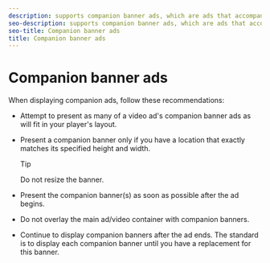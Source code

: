 ```yaml
---
description: supports companion banner ads, which are ads that accompany a linear ad and often remain on the page after the linear ad ends. Your application is responsible for displaying the companion banners that are provided with a linear ad.
seo-description: supports companion banner ads, which are ads that accompany a linear ad and often remain on the page after the linear ad ends. Your application is responsible for displaying the companion banners that are provided with a linear ad.
seo-title: Companion banner ads
title: Companion banner ads
---
```


# Companion banner ads

When displaying companion ads, follow these recommendations:
* Attempt to present as many of a video ad's companion banner ads as will fit in your player's layout.
* Present a companion banner only if you have a location that exactly matches its specified height and width.
  >[!TIP]
  >
  >Do not resize the banner.
  
* Present the companion banner(s) as soon as possible after the ad begins.
* Do not overlay the main ad/video container with companion banners.
* Continue to display companion banners after the ad ends.
  The standard is to display each companion banner until you have a replacement for this banner.
  
  

